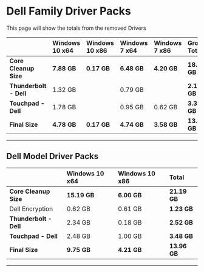 # Dell Family Driver Packs

This page will show the totals from the removed Drivers

|  | **Windows 10 x64** | **Windows 10 x86** | **Windows 7 x64** | **Windows 7 x86** | **Group Totals** |
| :--- | :--- | :--- | :--- | :--- | :--- |
| **Core Cleanup Size** | **7.88 GB** | **0.17 GB** | **6.48 GB** | **4.20 GB** | **18.73 GB** |
| **Thunderbolt - Dell** | 1.32 GB |  | 0.79 GB |  | **2.11 GB** |
| **Touchpad - Dell** | 1.78 GB |  | 0.95 GB | 0.62 GB | **3.35 GB** |
| **Final  Size** | **4.78 GB** | **0.17 GB** | **4.74 GB** | **3.58 GB** | **13.27 GB** |

---

## Dell Model Driver Packs

|  | **Windows 10 x64** | **Windows 10 x86** | **Total** |
| :--- | :--- | :--- | :--- |
| **Core Cleanup Size** | **15.19 GB** | **6.00 GB** | **21.19 GB** |
| Dell Encryption | 0.62 GB | 0.61 GB | **1.23 GB** |
| **Thunderbolt - Dell** | 2.34 GB | 0.18 GB | **2.52 GB** |
| **Touchpad - Dell** | 2.48 GB | 1.00 GB | **3.48 GB** |
| **Final Size** | **9.75 GB** | **4.21 GB** | **13.96 GB** |

---

## 



